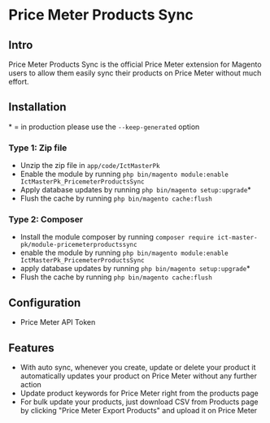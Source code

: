# Price Meter Products Sync

## Intro
Price Meter Products Sync is the official Price Meter extension for Magento users to allow them easily sync their products on Price Meter without much effort.

## Installation
\* = in production please use the `--keep-generated` option

### Type 1: Zip file

- Unzip the zip file in `app/code/IctMasterPk`
- Enable the module by running `php bin/magento module:enable IctMasterPk_PricemeterProductsSync`
- Apply database updates by running `php bin/magento setup:upgrade`\*
- Flush the cache by running `php bin/magento cache:flush`

### Type 2: Composer

- Install the module composer by running `composer require ict-master-pk/module-pricemeterproductssync`
- enable the module by running `php bin/magento module:enable IctMasterPk_PricemeterProductsSync`
- apply database updates by running `php bin/magento setup:upgrade`\*
- Flush the cache by running `php bin/magento cache:flush`


## Configuration

- Price Meter API Token

## Features

- With auto sync, whenever you create, update or delete your product it automatically updates your product on Price Meter without any further action
- Update product keywords for Price Meter right from the products page
- For bulk update your products, just download CSV from Products page by clicking "Price Meter Export Products" and upload it on Price Meter
